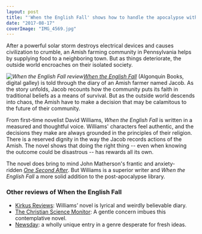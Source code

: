 ```yaml
---
layout: post
title: "'When the English Fall' shows how to handle the apocalypse with dignity"
date: "2017-08-17"
coverImage: "IMG_4569.jpg"
---
```


After a powerful solar storm destroys electrical devices and causes civilization to crumble, an Amish farming community in Pennsylvania helps by supplying food to a neighboring town. But as things deteriorate, the outside world encroaches on their isolated society.

_![When the English Fall review](images/51FAoRD6MQL._SX331_BO1204203200_-200x300.jpg)[When the English Fall](http://amzn.to/2wTr89y)_ (Algonquin Books, digital galley) is told through the diary of an Amish farmer named Jacob. As the story unfolds, Jacob recounts how the community puts its faith in traditional beliefs as a means of survival. But as the outside world descends into chaos, the Amish have to make a decision that may be calamitous to the future of their community.

From first-time novelist David Williams, _When the English Fall_ is written in a measured and thoughtful voice. Williams' characters feel authentic, and the decisions they make are always grounded in the principles of their religion. There is a reserved dignity in the way the Jacob records actions of the Amish. The novel shows that doing the right thing -- even when knowing the outcome could be disastrous -- has rewards all its own.

The novel does bring to mind John Matherson's frantic and anxiety-ridden [_One Second After_](http://amzn.to/2wTr89y). But Williams is a superior writer and _When the English Fall_ a more solid addition to the post-apocalypse library.

### Other reviews of When the English Fall

- [Kirkus Reviews](https://www.kirkusreviews.com/book-reviews/david-williams/when-the-english-fall/): Williams’ novel is lyrical and weirdly believable diary.
- [The Christian Science Monitor](https://www.csmonitor.com/Books/Book-Reviews/2017/0727/When-the-English-Fall-envisions-the-Amish-as-society-s-post-apocalyptic-saviors): A gentle concern imbues this contemplative novel.
- [Newsday](http://www.newsday.com/entertainment/books/when-the-english-fall-review-david-williams-sets-his-clever-post-apocalyptic-novel-among-the-amish-1.13805426): a wholly unique entry in a genre desperate for fresh ideas.
